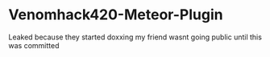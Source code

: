 # Venomhack420-Meteor-Plugin
Leaked because they started doxxing my friend wasnt going public until this was committed
